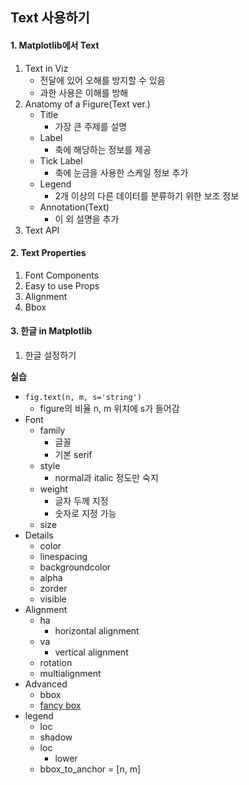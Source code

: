 ## Text 사용하기

#### 1. Matplotlib에서 Text

1. Text in Viz
   - 전달에 있어 오해를 방지할 수 있음
   - 과한 사용은 이해를 방해
2. Anatomy of a Figure(Text ver.)
   - Title
     - 가장 큰 주제를 설명
   - Label
     - 축에 해당하는 정보를 제공
   - Tick Label
     - 축에 눈금을 사용한 스케일 정보 추가
   - Legend
     - 2개 이상의 다른 데이터를 분류하기 위한 보조 정보
   - Annotation(Text)
     - 이 외 설명을 추가
3. Text API

#### 2. Text Properties

1. Font Components
2. Easy to use Props
3. Alignment
4. Bbox

#### 3. 한글 in Matplotlib

1. 한글 설정하기



**실습**

- `fig.text(n, m, s='string')`
  - figure의 비율 n, m 위치에 s가 들어감
- Font
  - family
    - 글꼴
    - 기본 serif
  - style
    - normal과 italic 정도만 숙지
  - weight
    - 글자 두께 지정
    - 숫자로 지정 가능
  - size
- Details
  - color
  - linespacing
  - backgroundcolor
  - alpha
  - zorder
  - visible
- Alignment
  - ha
    - horizontal alignment
  - va
    - vertical alignment
  - rotation
  - multialignment
- Advanced
  - bbox
  - [fancy box](https://matplotlib.org/stable/gallery/shapes_and_collections/fancybox_demo.html)
- legend
  - loc
  - shadow
  - loc
    - lower
  - bbox_to_anchor = [n, m]
